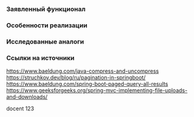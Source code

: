 ### Заявленный функционал

### Особенности реализации

### Исследованные аналоги

### Ссылки на источники

https://www.baeldung.com/java-compress-and-uncompress
https://struchkov.dev/blog/ru/pagination-in-springboot/
https://www.baeldung.com/spring-boot-paged-query-all-results
https://www.geeksforgeeks.org/spring-mvc-implementing-file-uploads-and-downloads/

docent 123

